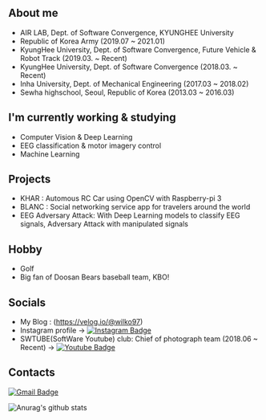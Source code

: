 ## About me
- AIR LAB, Dept. of Software Convergence, KYUNGHEE University
- Republic of Korea Army (2019.07 ~ 2021.01)
- KyungHee University, Dept. of Software Convergence, Future Vehicle & Robot Track (2019.03. ~ Recent)
- KyungHee University, Dept. of Software Convergence (2018.03. ~ Recent)
- Inha University, Dept. of Mechanical Engineering (2017.03 ~ 2018.02)
- Sewha highschool, Seoul, Republic of Korea (2013.03 ~ 2016.03)

## I'm currently working & studying 
- Computer Vision & Deep Learning
- EEG classification & motor imagery control 
- Machine Learning


## Projects
- KHAR : Automous RC Car using OpenCV with Raspberry-pi 3
- BLANC : Social networking service app for travelers around the world
- EEG Adversary Attack: With Deep Learning models to classify EEG signals, Adversary Attack with manipulated signals  

## Hobby
- Golf
- Big fan of Doosan Bears baseball team, KBO!

## Socials 
- My Blog : (https://velog.io/@wilko97) 
- Instagram profile -> [![Instagram Badge](https://img.shields.io/badge/-Instagram-a877f2?style=flat-square&logo=Instagram&logoColor=white&link=https://www.instagram.com/h.joony_vlog/)](https://www.instagram.com/h.joony_vlog/)
- SWTUBE(SoftWare Youtube) club: Chief of photograph team (2018.06 ~ Recent) -> [![Youtube Badge](https://img.shields.io/badge/Youtube-ff0000?style=flat-square&logo=youtube&link=https://www.youtube.com/c/소융튜브/featured)](https://www.youtube.com/c/소융튜브/featured)

## Contacts
[![Gmail Badge](https://img.shields.io/badge/-Gmail-d14836?style=flat-square&logo=Gmail&logoColor=white&link=mailto:wilko97@khu.ac.kr)](mailto:wilko97@khu.ac.kr)

![Anurag's github stats](https://github-readme-stats.vercel.app/api?username=PHANTOM0122&show_icons=true&theme=radical)


